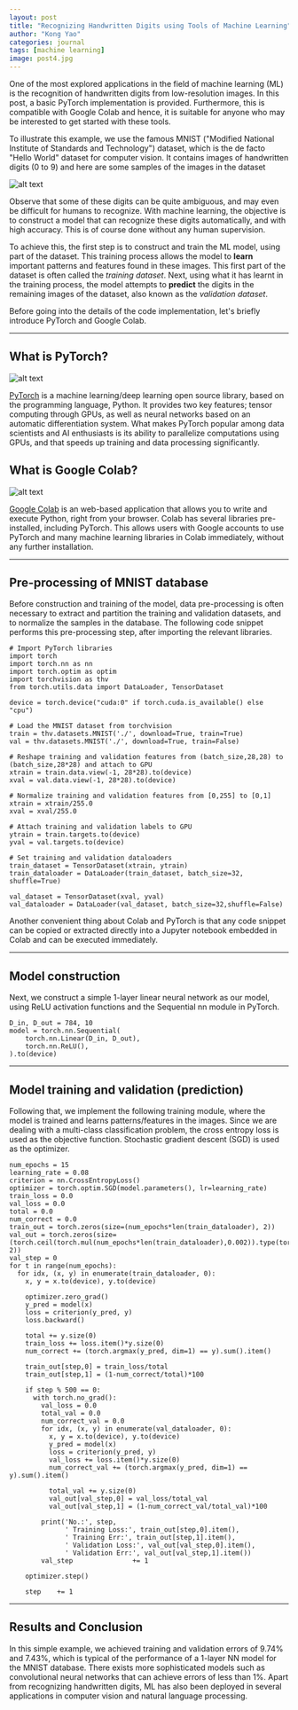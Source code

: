 ```yaml
---
layout: post
title: "Recognizing Handwritten Digits using Tools of Machine Learning"
author: "Kong Yao"
categories: journal
tags: [machine learning]
image: post4.jpg
---
```

One of the most explored applications in the field of machine learning (ML) is the recognition of handwritten digits from low-resolution images. In this post, a basic PyTorch implementation is provided. Furthermore, this is compatible with Google Colab and hence, it is suitable for anyone who may be interested to get started with these tools.

To illustrate this example, we use the famous MNIST ("Modified National Institute of Standards and Technology") dataset, which is the de facto "Hello World" dataset for computer vision. It contains images of handwritten digits ($0$ to $9$) and here are some samples of the images in the dataset

![alt text](/assets/img/sample_mnist.PNG "MNIST samples")

Observe that some of these digits can be quite ambiguous, and may even be difficult for humans to recognize. With machine learning, the objective is to construct a model that can recognize these digits automatically, and with high accuracy. This is of course done without any human supervision. 

To achieve this, the first step is to construct and train the ML model, using part of the dataset. This training process allows the model to **learn** important patterns and features found in these images. This first part of the dataset is often called the *training dataset*. Next, using what it has learnt in the training process, the model attempts to **predict** the digits in the remaining images of the dataset, also known as the *validation dataset*.

Before going into the details of the code implementation, let's briefly introduce PyTorch and Google Colab.

---

## What is PyTorch?

![alt text](/assets/img/torch_logo.png "Pytorch")

[PyTorch](https://pytorch.org/) is a machine learning/deep learning open source library, based on the programming language, Python. It provides two key features; tensor computing through GPUs, as well as neural networks based on an automatic differentiation system. What makes PyTorch popular among data scientists and AI enthusiasts is its ability to parallelize computations using GPUs, and that speeds up training and data processing significantly.

## What is Google Colab?

![alt text](/assets/img/colab_logo.png "Google Colab")

[Google Colab](https://colab.research.google.com/) is an web-based application that allows you to write and execute Python, right from your browser. Colab has several libraries pre-installed, including PyTorch. This allows users with Google accounts to use PyTorch and many machine learning libraries in Colab immediately, without any further installation.

---

## Pre-processing of MNIST database
Before construction and training of the model, data pre-processing is often necessary to extract and partition the training and validation datasets, and to normalize the samples in the database. The following code snippet performs this pre-processing step, after importing the relevant libraries. 

```Python3
# Import PyTorch libraries
import torch
import torch.nn as nn
import torch.optim as optim
import torchvision as thv
from torch.utils.data import DataLoader, TensorDataset

device = torch.device("cuda:0" if torch.cuda.is_available() else "cpu")

# Load the MNIST dataset from torchvision
train = thv.datasets.MNIST('./', download=True, train=True)
val = thv.datasets.MNIST('./', download=True, train=False)

# Reshape training and validation features from (batch_size,28,28) to (batch_size,28*28) and attach to GPU
xtrain = train.data.view(-1, 28*28).to(device)
xval = val.data.view(-1, 28*28).to(device)

# Normalize training and validation features from [0,255] to [0,1] 
xtrain = xtrain/255.0
xval = xval/255.0

# Attach training and validation labels to GPU
ytrain = train.targets.to(device)
yval = val.targets.to(device)

# Set training and validation dataloaders 
train_dataset = TensorDataset(xtrain, ytrain)
train_dataloader = DataLoader(train_dataset, batch_size=32, shuffle=True)

val_dataset = TensorDataset(xval, yval)
val_dataloader = DataLoader(val_dataset, batch_size=32,shuffle=False)
```

Another convenient thing about Colab and PyTorch is that any code snippet can be copied or extracted directly into a Jupyter notebook embedded in Colab and can be executed immediately.

----

## Model construction
Next, we construct a simple 1-layer linear neural network as our model, using ReLU activation functions and the Sequential nn module in PyTorch.

```Python3
D_in, D_out = 784, 10
model = torch.nn.Sequential(
    torch.nn.Linear(D_in, D_out),
    torch.nn.ReLU(),
).to(device)
```

---

## Model training and validation (prediction)
Following that, we implement the following training module, where the model is trained and learns patterns/features in the images. Since we are dealing with a multi-class classification problem, the cross entropy loss is used as the objective function. Stochastic gradient descent (SGD) is used as the optimizer. 

```Python3
num_epochs = 15
learning_rate = 0.08
criterion = nn.CrossEntropyLoss()
optimizer = torch.optim.SGD(model.parameters(), lr=learning_rate)
train_loss = 0.0
val_loss = 0.0
total = 0.0
num_correct = 0.0
train_out = torch.zeros(size=(num_epochs*len(train_dataloader), 2))
val_out = torch.zeros(size=(torch.ceil(torch.mul(num_epochs*len(train_dataloader),0.002)).type(torch.int32), 2))
val_step = 0
for t in range(num_epochs):
  for idx, (x, y) in enumerate(train_dataloader, 0):
    x, y = x.to(device), y.to(device)

    optimizer.zero_grad()      
    y_pred = model(x)
    loss = criterion(y_pred, y)
    loss.backward()

    total += y.size(0)
    train_loss += loss.item()*y.size(0)
    num_correct += (torch.argmax(y_pred, dim=1) == y).sum().item()

    train_out[step,0] = train_loss/total
    train_out[step,1] = (1-num_correct/total)*100

    if step % 500 == 0:
      with torch.no_grad():
        val_loss = 0.0
        total_val = 0.0
        num_correct_val = 0.0
        for idx, (x, y) in enumerate(val_dataloader, 0):
          x, y = x.to(device), y.to(device)
          y_pred = model(x)
          loss = criterion(y_pred, y)          
          val_loss += loss.item()*y.size(0)
          num_correct_val += (torch.argmax(y_pred, dim=1) == y).sum().item()
          
          total_val += y.size(0)
          val_out[val_step,0] = val_loss/total_val
          val_out[val_step,1] = (1-num_correct_val/total_val)*100

        print('No.:', step, 
              ' Training Loss:', train_out[step,0].item(),
              ' Training Err:', train_out[step,1].item(), 
              ' Validation Loss:', val_out[val_step,0].item(), 
              ' Validation Err:', val_out[val_step,1].item())
        val_step               += 1

    optimizer.step()

    step    += 1
```    
---

## Results and Conclusion
In this simple example, we achieved training and validation errors of $9.74\%$ and $7.43\%$, which is typical of the performance of a 1-layer NN model for the MNIST database. There exists more sophisticated models such as convolutional neural networks that can achieve errors of less than $1\%$. Apart from recognizing handwritten digits, ML has also been deployed in several applications in computer vision and natural language processing.



  
